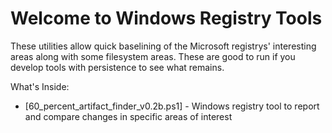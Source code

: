 # Welcome to Windows Registry Tools

These utilities allow quick baselining of the Microsoft registrys' interesting areas along with some filesystem areas. These are good to run if you develop tools with persistence to see what remains.

What's Inside:
  * [60_percent_artifact_finder_v0.2b.ps1] - Windows registry tool to report and compare changes in specific areas of interest
